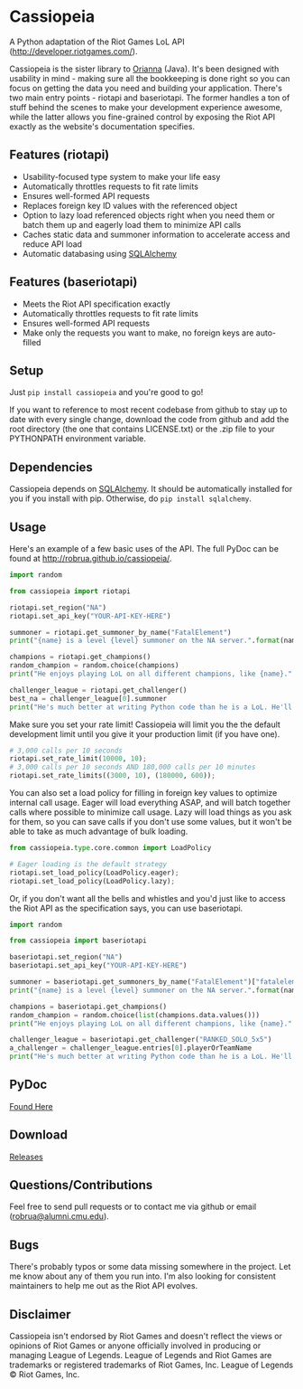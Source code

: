 # Cassiopeia

A Python adaptation of the Riot Games LoL API (http://developer.riotgames.com/).

Cassiopeia is the sister library to [Orianna](https://raw.githubusercontent.com/robrua/Orianna) (Java). It's been designed with usability in mind - making sure all the bookkeeping is done right so you can focus on getting the data you need and building your application. There's two main entry points - riotapi and baseriotapi. The former handles a ton of stuff behind the scenes to make your development experience awesome, while the latter allows you fine-grained control by exposing the Riot API exactly as the website's documentation specifies.

## Features (riotapi)

- Usability-focused type system to make your life easy
- Automatically throttles requests to fit rate limits
- Ensures well-formed API requests
- Replaces foreign key ID values with the referenced object
- Option to lazy load referenced objects right when you need them or batch them up and eagerly load them to minimize API calls
- Caches static data and summoner information to accelerate access and reduce API load
- Automatic databasing using [SQLAlchemy](http://www.sqlalchemy.org/)

## Features (baseriotapi)

- Meets the Riot API specification exactly
- Automatically throttles requests to fit rate limits
- Ensures well-formed API requests
- Make only the requests you want to make, no foreign keys are auto-filled
 
## Setup

Just `pip install cassiopeia` and you're good to go!

If you want to reference to most recent codebase from github to stay up to date with every single change, download the code from github and add the root directory (the one that contains LICENSE.txt) or the .zip file to your PYTHONPATH environment variable.

## Dependencies

Cassiopeia depends on [SQLAlchemy](http://www.sqlalchemy.org/). It should be automatically installed for you if you install with pip. Otherwise, do `pip install sqlalchemy`.
 
## Usage

Here's an example of a few basic uses of the API. The full PyDoc can be found at http://robrua.github.io/cassiopeia/.

```python
import random

from cassiopeia import riotapi

riotapi.set_region("NA")
riotapi.set_api_key("YOUR-API-KEY-HERE")

summoner = riotapi.get_summoner_by_name("FatalElement")
print("{name} is a level {level} summoner on the NA server.".format(name=summoner.name, level=summoner.level))

champions = riotapi.get_champions()
random_champion = random.choice(champions)
print("He enjoys playing LoL on all different champions, like {name}.".format(name=random_champion.name))

challenger_league = riotapi.get_challenger()
best_na = challenger_league[0].summoner
print("He's much better at writing Python code than he is a LoL. He'll never be as good as {name}.".format(name=best_na.name))
```

Make sure you set your rate limit! Cassiopeia will limit you the the default development limit until you give it your production limit (if you have one).

```python
# 3,000 calls per 10 seconds
riotapi.set_rate_limit(10000, 10);
# 3,000 calls per 10 seconds AND 180,000 calls per 10 minutes
riotapi.set_rate_limits((3000, 10), (180000, 600));
```

You can also set a load policy for filling in foreign key values to optimize internal call usage. Eager will load everything ASAP, and will batch together calls where possible to minimize call usage. Lazy will load things as you ask for them, so you can save calls if you don't use some values, but it won't be able to take as much advantage of bulk loading.

```python
from cassiopeia.type.core.common import LoadPolicy

# Eager loading is the default strategy
riotapi.set_load_policy(LoadPolicy.eager);
riotapi.set_load_policy(LoadPolicy.lazy);
```

Or, if you don't want all the bells and whistles and you'd just like to access the Riot API as the specification says, you can use baseriotapi.

```python
import random

from cassiopeia import baseriotapi

baseriotapi.set_region("NA")
baseriotapi.set_api_key("YOUR-API-KEY-HERE")

summoner = baseriotapi.get_summoners_by_name("FatalElement")["fatalelement"]
print("{name} is a level {level} summoner on the NA server.".format(name=summoner.name, level=summoner.summonerLevel))

champions = baseriotapi.get_champions()
random_champion = random.choice(list(champions.data.values()))
print("He enjoys playing LoL on all different champions, like {name}.".format(name=random_champion.name))

challenger_league = baseriotapi.get_challenger("RANKED_SOLO_5x5")
a_challenger = challenger_league.entries[0].playerOrTeamName
print("He's much better at writing Python code than he is a LoL. He'll never be as good as {name}.".format(name=a_challenger))
```

## PyDoc
[Found Here](http://robrua.github.io/cassiopeia/)

## Download
[Releases](https://github.com/robrua/cassiopeia/releases)

## Questions/Contributions
Feel free to send pull requests or to contact me via github or email (robrua@alumni.cmu.edu).

## Bugs
There's probably typos or some data missing somewhere in the project. Let me know about any of them you run into. I'm also looking for consistent maintainers to help me out as the Riot API evolves.

## Disclaimer
Cassiopeia isn't endorsed by Riot Games and doesn't reflect the views or opinions of Riot Games or anyone officially involved in producing or managing League of Legends. League of Legends and Riot Games are trademarks or registered trademarks of Riot Games, Inc. League of Legends © Riot Games, Inc.
